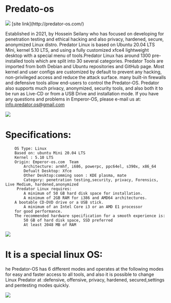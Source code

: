 # Predato-os
<img src="https://github.com/hosseinseilani/predator-os/blob/main/banner.png">
[site link](http://predator-os.com/)

Established in 2021, by Hossein Seilany who has focused on developing for penetration testing and ethical hacking and also privacy, hardened, secure, anonymized Linux distro.
Predator Linux is based on Ubuntu 20.04 LTS  Mini, kernel 5.10 LTS, and using a fully customized xfce4 lightweight desktop with a special menu of tools.Predator Linux has around 1300 pre-installed tools which are split into 30 several categories. Predator Tools are imported from both Debian and Ubuntu repositories and GitHub page. Most kernel and user configs are customized by default to prevent any hacking, non-privileged access and reduce the attack surface. many built-in firewalls and defensive tools allow end-users to control the Predator-OS. Predator also supports much privacy, anonymized, security tools, and also both it to be run as Live-CD or from a USB Drive and installation mode.
If you have any questions and problems in Emperor-OS, please e-mail us at:
info.predator.os@gmail.com


<img src="https://github.com/hosseinseilani/predator-os/blob/main/offensiveMode.PNG">


 
# Specifications:
		OS Type: Linux
		Based on: ubuntu Mini 20.04 LTS 
		Kernel : 5.10 LTS
		Origin: Emperor-os.com  Team 
			Architecture: armhf, i686, powerpc, ppc64el, s390x, x86_64 
			Defualt Desktop: Xfce
			Other Desktop:comming soon : KDE plasma, mate
			Category: penetration testing,security, privacy, Forensics, Live Medium, hardened,anonymized
		 Predator Linux requires:
			A minimum of 50 GB hard disk space for installation.
			A minimum of 2GB RAM for i386 and AMD64 architectures.
		A bootable CD-DVD drive or a USB stick.
			A minimum of an Intel Core i3 or an AMD E1 processor
		for good performance.
		The recommended hardware specification for a smooth experience is:
			50 GB of hard disk space, SSD preferred
			At least 2048 MB of RAM
 
<img src="https://github.com/hosseinseilani/predator-os/blob/main/DefensiveMode.jpg">

# It is a special linux OS:
 he Predator-OS has 6 different modes and operates at the following modes for easy and faster access to all tools, and also it is possible to change Linux Predator at :defensive, offensive, privacy, hardened, secured,settings  and pentesting modes quickly.
 
<img src="https://github.com/hosseinseilani/predator-os/blob/main/AllModes.jpg">
